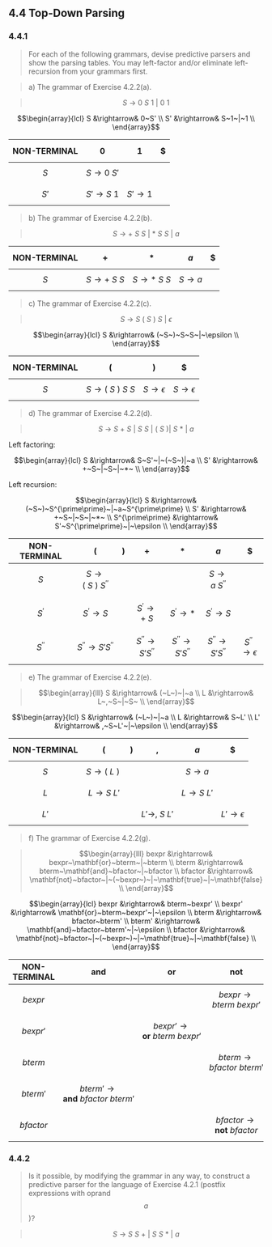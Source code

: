 ## 4.4 Top-Down Parsing

### 4.4.1

> For each of the following grammars, devise predictive parsers and show the parsing tables. You may left-factor and/or eliminate left-recursion from your grammars first.

> a) The grammar of Exercise 4.2.2(a).

> $$ S~\rightarrow~0~S~1~|~0~1$$

$$\begin{array}{lcl}
S &\rightarrow& 0~S' \\
S' &\rightarrow& S~1~|~1 \\
\end{array}$$

| NON-TERMINAL | $$0$$ | $$1$$ | $$\$$$ |
|:------------:|:-:|:-:|:-:|
| $$S$$ | $$S \rightarrow 0~S'$$| $$ $$ | $$ $$ |
| $$S'$$ | $$S' \rightarrow S~1$$ | $$S' \rightarrow 1$$ | $$ $$ |

> b) The grammar of Exercise 4.2.2(b).

> $$S~\rightarrow~+~S~S~|~*~S~S~|~a$$

| NON-TERMINAL | $$+$$ | $$*$$ | $$a$$ | $$\$$$ |
|:------------:|:-:|:-:|:-:|:-:|
| $$S$$ | $$S \rightarrow +~S~S$$| $$S \rightarrow *~S~S$$ | $$S \rightarrow a$$ | $$ $$ |

> c) The grammar of Exercise 4.2.2(c).

> $$S~\rightarrow~S~(~S~)~S~|~\epsilon$$

$$\begin{array}{lcl}
S &\rightarrow& (~S~)~S~S~|~\epsilon \\
\end{array}$$

| NON-TERMINAL | $$($$ | $$)$$ | $$\$$$ |
|:------------:|:-:|:-:|:-:|
| $$S$$ | $$S \rightarrow (~S~)~S~S$$| $$S \rightarrow \epsilon$$ | $$S \rightarrow \epsilon$$ |

> d) The grammar of Exercise 4.2.2(d).

> $$S~\rightarrow~S~+~S~|~S~S~|~(~S~)|~S~*~|~a$$

Left factoring:

$$\begin{array}{lcl}
S &\rightarrow& S~S'~|~(~S~)|~a \\
S' &\rightarrow& +~S~|~S~|~*~ \\
\end{array}$$

Left recursion:

$$\begin{array}{lcl}
S &\rightarrow& (~S~)~S^{\prime\prime}~|~a~S^{\prime\prime} \\
S' &\rightarrow& +~S~|~S~|~*~ \\
S^{\prime\prime} &\rightarrow& S'~S^{\prime\prime}~|~\epsilon \\
\end{array}$$

| NON-TERMINAL | $$($$ | $$)$$ | $$+$$ | $$*$$ | $$a$$ | $$\$$$ |
|:------------:|:-:|:-:|:-:|:-:|:-:|:-:|
| $$S$$ | $$S \rightarrow (~S~)~S^{\prime\prime}$$ | $$ $$ | $$ $$ | $$ $$ | $$S \rightarrow a~S^{\prime\prime}$$ | $$ $$ |
| $$S^{\prime}$$ | $$S^{\prime} \rightarrow S$$ | $$ $$ | $$S^{\prime} \rightarrow +~S$$ | $$S^{\prime} \rightarrow *$$ | $$S^{\prime} \rightarrow S$$ | $$ $$ |
| $$S^{\prime\prime}$$ | $$S^{\prime\prime} \rightarrow S'S^{\prime\prime}$$ | $$ $$ | $$S^{\prime\prime} \rightarrow S'S^{\prime\prime}$$ | $$S^{\prime\prime} \rightarrow S'S^{\prime\prime}$$ | $$S^{\prime\prime} \rightarrow S'S^{\prime\prime}$$ | $$S^{\prime\prime} \rightarrow \epsilon$$ |

> e) The grammar of Exercise 4.2.2(e).

> $$\begin{array}{lll}
S &\rightarrow& (~L~)~|~a \\
L &\rightarrow& L~,~S~|~S~ \\
\end{array}$$

$$\begin{array}{lcl}
S &\rightarrow& (~L~)~|~a \\
L &\rightarrow& S~L' \\
L' &\rightarrow& ,~S~L'~|~\epsilon \\
\end{array}$$

| NON-TERMINAL | $$($$ | $$)$$ | $$,$$ | $$a$$ | $$\$$$ |
|:------------:|:-:|:-:|:-:|:-:|:-:|
| $$S$$ | $$S \rightarrow (~L~)~$$ | $$ $$ | $$ $$ | $$S \rightarrow a$$ | $$ $$ |
| $$L$$ | $$L \rightarrow S~L'$$ | $$ $$ | $$ $$ | $$L \rightarrow S~L'$$ | $$ $$ |
| $$L'$$ | $$ $$ | $$ $$ | $$L' \rightarrow ,~S~L'$$ | $$ $$ | $$L' \rightarrow \epsilon$$ |

> f) The grammar of Exercise 4.2.2(g).

> $$\begin{array}{lll}
bexpr &\rightarrow& bexpr~\mathbf{or}~bterm~|~bterm \\
bterm &\rightarrow& bterm~\mathbf{and}~bfactor~|~bfactor \\
bfactor &\rightarrow& \mathbf{not}~bfactor~|~(~bexpr~)~|~\mathbf{true}~|~\mathbf{false} \\
\end{array}$$

$$\begin{array}{lcl}
bexpr &\rightarrow& bterm~bexpr' \\
bexpr' &\rightarrow& \mathbf{or}~bterm~bexpr'~|~\epsilon \\
bterm &\rightarrow& bfactor~bterm' \\
bterm' &\rightarrow& \mathbf{and}~bfactor~bterm'~|~\epsilon \\
bfactor &\rightarrow& \mathbf{not}~bfactor~|~(~bexpr~)~|~\mathbf{true}~|~\mathbf{false} \\
\end{array}$$

| NON-TERMINAL | $$\mathbf{and}$$ | $$\mathbf{or}$$ | $$\mathbf{not}$$ | $$($$ | $$)$$ | $$\mathbf{true}$$ | $$\mathbf{false}$$ | $$\$$$ |
|:------------:|:-:|:-:|:-:|:-:|:-:|:-:|:-:|:-:|
| $$bexpr$$ | $$ $$ | $$ $$ | $$bexpr \rightarrow bterm~bexpr'$$ | $$bexpr \rightarrow bterm~bexpr'$$ | $$ $$ | $$bexpr \rightarrow bterm~bexpr'$$ | $$bexpr \rightarrow bterm~bexpr'$$ | $$ $$ |
| $$bexpr'$$ | $$ $$ | $$bexpr' \rightarrow \mathbf{or}~bterm~bexpr'$$ | $$ $$ | $$ $$ | $$bexpr' \rightarrow \epsilon$$ | $$ $$ | $$ $$ | $$bexpr' \rightarrow \epsilon$$ |
| $$bterm$$ | $$ $$ | $$ $$ | $$bterm \rightarrow bfactor~bterm'$$ | $$bterm \rightarrow bfactor~bterm'$$ | $$ $$ | $$bterm \rightarrow bfactor~bterm'$$ | $$bterm \rightarrow bfactor~bterm'$$ | $$ $$ |
| $$bterm'$$ | $$bterm' \rightarrow \mathbf{and}~bfactor~bterm'$$ | $$ $$ | $$ $$ | $$ $$ | $$bterm' \rightarrow \epsilon$$ | $$ $$ | $$ $$ | $$bterm' \rightarrow \epsilon$$ |
| $$bfactor$$ | $$ $$ | $$ $$ | $$bfactor \rightarrow \mathbf{not}~bfactor$$ | $$bfactor \rightarrow (~bexpr~)$$ | $$ $$ | $$bfactor \rightarrow \mathbf{true}$$ | $$bfactor \rightarrow \mathbf{false}$$ | $$ $$ |

### 4.4.2

> Is it possible, by modifying the grammar in any way, to construct a predictive parser for the language of Exercise 4.2.1 (postfix expressions with oprand $$a$$)?

> $$ S~\rightarrow~S~S~+~|~S~S~*~|~a$$

